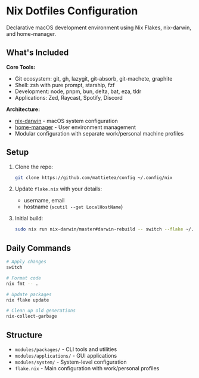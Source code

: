 # Nix Dotfiles Configuration

Declarative macOS development environment using Nix Flakes, nix-darwin, and home-manager.

## What's Included

**Core Tools:**
- Git ecosystem: git, gh, lazygit, git-absorb, git-machete, graphite
- Shell: zsh with pure prompt, starship, fzf
- Development: node, pnpm, bun, delta, bat, eza, tldr
- Applications: Zed, Raycast, Spotify, Discord

**Architecture:**
- [nix-darwin](https://github.com/LnL7/nix-darwin) - macOS system configuration
- [home-manager](https://github.com/nix-community/home-manager) - User environment management
- Modular configuration with separate work/personal machine profiles

## Setup

1. Clone the repo:
   ```sh
   git clone https://github.com/mattietea/config ~/.config/nix
   ```

2. Update `flake.nix` with your details:
   - username, email
   - hostname (`scutil --get LocalHostName`)

3. Initial build:
   ```sh
   sudo nix run nix-darwin/master#darwin-rebuild -- switch --flake ~/.config/nix/
   ```

## Daily Commands

```sh
# Apply changes
switch

# Format code
nix fmt -- .

# Update packages
nix flake update

# Clean up old generations
nix-collect-garbage
```

## Structure

- `modules/packages/` - CLI tools and utilities
- `modules/applications/` - GUI applications
- `modules/system/` - System-level configuration
- `flake.nix` - Main configuration with work/personal profiles
